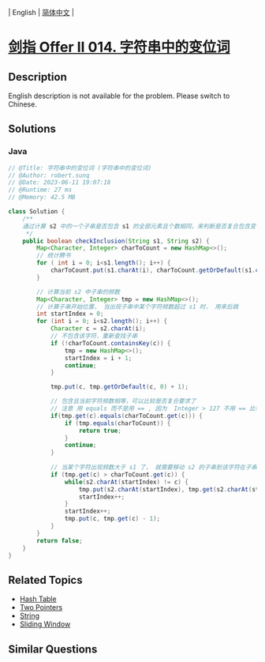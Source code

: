 
| English | [简体中文](README.md) |

# [剑指 Offer II 014. 字符串中的变位词](https://leetcode.cn//problems/MPnaiL/)

## Description

<p>English description is not available for the problem. Please switch to Chinese.</p>


## Solutions


### Java

```Java
// @Title: 字符串中的变位词 (字符串中的变位词)
// @Author: robert.sunq
// @Date: 2023-06-11 19:07:18
// @Runtime: 27 ms
// @Memory: 42.5 MB

class Solution {
    /**
    通过计算 s2 中的一个子串是否包含 s1 的全部元素且个数相同，来判断是否复合包含变位词
     */
    public boolean checkInclusion(String s1, String s2) {
        Map<Character, Integer> charToCount = new HashMap<>();
        // 统计聘书
        for ( int i = 0; i<s1.length(); i++) {
            charToCount.put(s1.charAt(i), charToCount.getOrDefault(s1.charAt(i), 0) + 1);
        }

        // 计算当前 s2 中子串的频数
        Map<Character, Integer> tmp = new HashMap<>();
        // 计算子串开始位置， 当出现子串中某个字符频数超过 s1 时， 用来后跳
        int startIndex = 0;
        for (int i = 0; i<s2.length(); i++) {
            Character c = s2.charAt(i);
            // 不包含该字符，重新查找子串
            if (!charToCount.containsKey(c)) {
                tmp = new HashMap<>();
                startIndex = i + 1;
                continue;
            }

            tmp.put(c, tmp.getOrDefault(c, 0) + 1);

            // 包含且当前字符频数相等，可以比较是否复合要求了
            // 注意 用 equals 而不是用 == , 因为  Integer > 127 不用 == 比较
            if(tmp.get(c).equals(charToCount.get(c))) {
                if (tmp.equals(charToCount)) {
                    return true;
                }
                continue;
            }
            
            // 当某个字符出现频数大于 s1 了， 就需要移动 s2 的子串到该字符在子串中第一次出现的位置，同时降低对应字符的频数。
            if (tmp.get(c) > charToCount.get(c)) {
                while(s2.charAt(startIndex) != c) {
                    tmp.put(s2.charAt(startIndex), tmp.get(s2.charAt(startIndex)) - 1);
                    startIndex++;
                }
                startIndex++;
                tmp.put(c, tmp.get(c) - 1);
            }
        }
        return false;
    }
}
```



## Related Topics

- [Hash Table](https://leetcode.cn//tag/hash-table)
- [Two Pointers](https://leetcode.cn//tag/two-pointers)
- [String](https://leetcode.cn//tag/string)
- [Sliding Window](https://leetcode.cn//tag/sliding-window)

## Similar Questions


